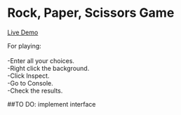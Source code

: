 <h1>Rock, Paper, Scissors Game</h1>

<a href = "https://ignaciogr.github.io/RockPaperScissors/">Live Demo</a>

For playing: <br>
  <br>
  -Enter all your choices.<br>
  -Right click the background.<br>
  -Click Inspect.<br>
  -Go to Console.<br>
  -Check the results.<br>
  
  ##TO DO: implement interface

